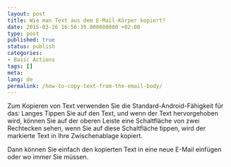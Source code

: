 ```yaml
---
layout: post
title: Wie man Text aus dem E-Mail-Körper kopiert?
date: 2015-03-26 16:56:39.000000000 +02:00
type: post
published: true
status: publish
categories:
- Basic Actions
tags: []
meta:
lang: de
permalink: /how-to-copy-text-from-the-email-body/
---
```


Zum Kopieren von Text verwenden Sie die Standard-Android-Fähigkeit für das: Langes Tippen Sie auf den Text, und wenn der Text hervorgehoben wird, können Sie auf der oberen Leiste eine Schaltfläche von zwei Rechtecken sehen, wenn Sie auf diese Schaltfläche tippen, wird der markierte Text in Ihre Zwischenablage kopiert.

Dann können Sie einfach den kopierten Text in eine neue E-Mail einfügen oder wo immer Sie müssen.
